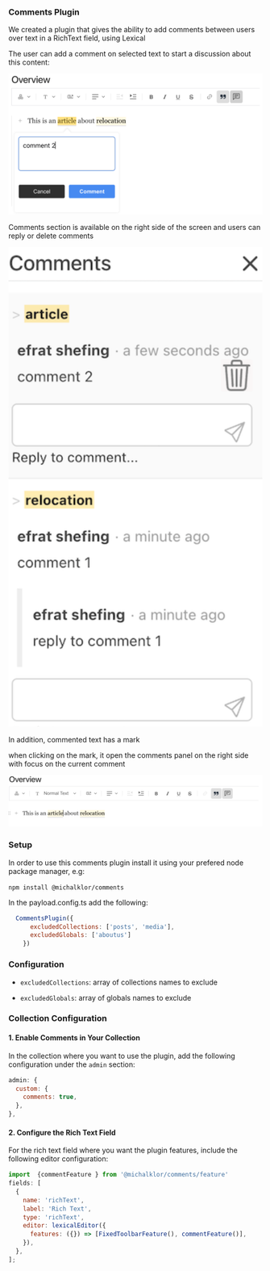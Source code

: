 ### Comments Plugin

We created a plugin that gives the ability to add comments between users over text in a RichText field, using Lexical

The user can add a comment on selected text to start a discussion about this content:

![img1.png](./images/img1.png)

Comments section is available on the right side of the screen and users can reply or delete comments

![img2.png](./images/img2.png)

In addition, commented text has a mark

when clicking on the mark, it open the comments panel on the right side with focus on the current comment

![img3.png](./images/img3.png)

### Setup

In order to use this comments plugin install it using your prefered node package manager, e.g:

`npm install @michalklor/comments`

In the payload.config.ts add the following:
```javascript
  CommentsPlugin({
      excludedCollections: ['posts', 'media'],
      excludedGlobals: ['aboutus']
    })
```
### Configuration

- `excludedCollections`: array of collections names to exclude

- `excludedGlobals`: array of globals names to exclude

### Collection Configuration


#### 1. Enable Comments in Your Collection

In the collection where you want to use the plugin, add the following configuration under the `admin` section:

```javascript
admin: {
  custom: {
    comments: true,
  },
},
```

#### 2. Configure the Rich Text Field

For the rich text field where you want the plugin features, include the following editor configuration:

```javascript
import  {commentFeature } from '@michalklor/comments/feature'
fields: [
  {
    name: 'richText',
    label: 'Rich Text',
    type: 'richText',
    editor: lexicalEditor({
      features: ({}) => [FixedToolbarFeature(), commentFeature()],
    }),
  },
];
```
